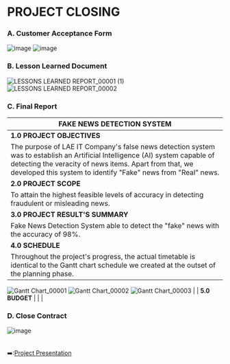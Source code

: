 # PROJECT CLOSING
### A. Customer Acceptance Form
![image](https://user-images.githubusercontent.com/121302293/210250556-46531913-3196-40c9-8f95-2ab6bee52044.png)
![image](https://user-images.githubusercontent.com/121302293/210250655-acdf8d1d-2d45-4e12-8788-fe8a62c86cc4.png)
### B. Lesson Learned Document
![LESSONS LEARNED REPORT_00001 (1)](https://user-images.githubusercontent.com/121302293/210247450-431a88a7-3482-454b-b54b-78b4d95acc22.png)
![LESSONS LEARNED REPORT_00002](https://user-images.githubusercontent.com/121302293/210247209-bc235cce-2515-4aa4-bb7f-a7b9a3e998d2.png)
### C. Final Report
| **FAKE NEWS DETECTION SYSTEM** |
| ------------------------------- |
| **1.0 PROJECT OBJECTIVES** |
| The purpose of LAE IT Company's false news detection system was to establish an Artificial Intelligence (AI) system capable of detecting the veracity of news items. Apart from that, we developed this system to identify "Fake" news from "Real" news. |
| **2.0 PROJECT SCOPE** |
| To attain the highest feasible levels of accuracy in detecting fraudulent or misleading news. |
| **3.0 PROJECT RESULT'S SUMMARY** |
| Fake News Detection System able to detect the "fake" news with the accuracy of 98%. |
| **4.0 SCHEDULE** |
| Throughout the project's progress, the actual timetable is identical to the Gantt chart schedule we created at the outset of the planning phase.<br> 
![Gantt Chart_00001](https://user-images.githubusercontent.com/121302293/210261711-a7eebfa7-b291-40ae-9b1c-0cfcbad439a8.png)
![Gantt Chart_00002](https://user-images.githubusercontent.com/121302293/210261732-1197d9f4-2894-4c4a-b02b-ab8c0adcfdc2.png)
![Gantt Chart_00003](https://user-images.githubusercontent.com/121302293/210261747-b229cdfe-21d5-4d84-b7e7-060ea2e00942.png) |
| **5.0 BUDGET** |
| |


### D. Close Contract
![image](https://user-images.githubusercontent.com/121302293/210256943-91c6cf1f-241f-4740-8050-cec7d9c3540b.png)
&nbsp;<br>
&nbsp;<br>
&nbsp;<br>
:arrow_right::[Project Presentation](https://github.com/FilleHeureuse/Fake-News-Detection-System/blob/main/Project%20Management%20Plan%20(PMP)/VII.%20Project%20Presentation.md)
